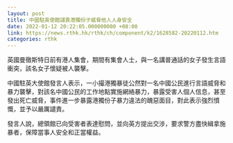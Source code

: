 ```yaml
---
layout: post
title: 中國駐英使館譴責港獨份子威脅他人人身安全
date: 2022-01-12 20:22:05.000000000 +08:00
link: https://news.rthk.hk/rthk/ch/component/k2/1628582-20220112.htm
categories: rthk
---
```


英國曼徹斯特日前有港人集會，期間有集會人士，與一名講普通話的女子發生言語衝突，該名女子懷疑被人襲擊。

中國駐英大使館發言人表示，一小撮港獨暴徒公然對一名中國公民進行言語威脅和暴力襲擊，對該名中國公民的工作地點實施網絡暴力，暴露受害人個人信息，甚至發出死亡威脅，事件進一步暴露港獨份子暴力違法的醜惡面目，對此表示強烈憤慨，並予以嚴厲譴責。

發言人說，總領館已向受害者表達慰問，並向英方提出交涉，要求警方盡快緝拿施暴者，保障當事人安全和正當權益。
